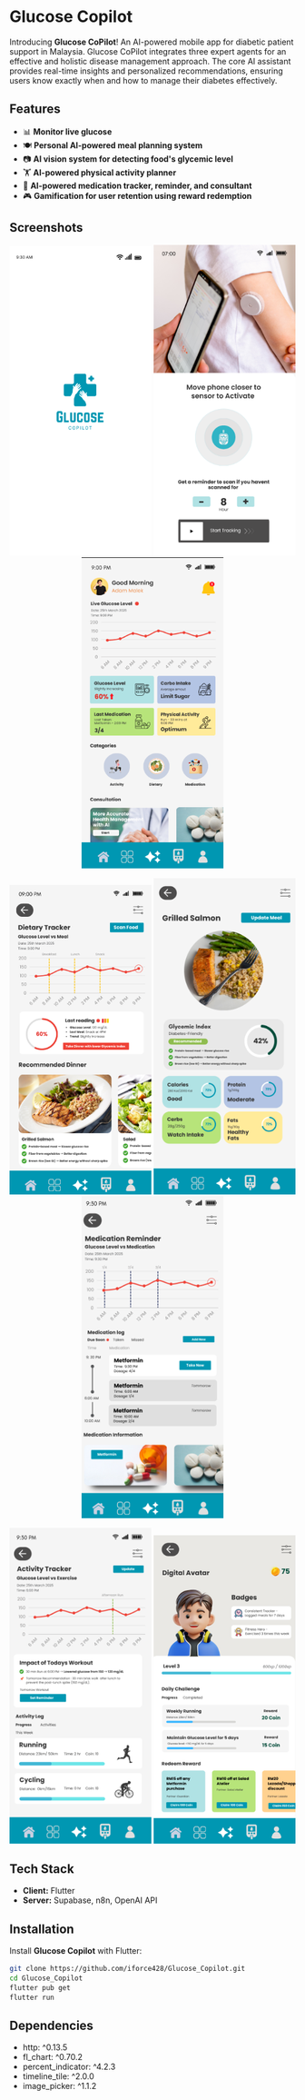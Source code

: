 # Glucose Copilot
Introducing **Glucose CoPilot**! An AI-powered mobile app for diabetic patient support in Malaysia. Glucose CoPilot integrates three expert agents for an effective and holistic disease management approach. The core AI assistant provides real-time insights and personalized recommendations, ensuring users know exactly when and how to manage their diabetes effectively.

## Features
- 📊 **Monitor live glucose**
- 🍽️ **Personal AI-powered meal planning system**
- 📷 **AI vision system for detecting food's glycemic level**
- 🏋️ **AI-powered physical activity planner**
- 💊 **AI-powered medication tracker, reminder, and consultant**
- 🎮 **Gamification for user retention using reward redemption**

## Screenshots

<p align="center">
  <img src="assets/README/Loading_Page.png" width="250">
  <img src="assets/README/CGM.png" width="250">
  <img src="assets/README/Dashboard.png" width="250">
</p>
<p align="center">
  <img src="assets/README/Dietary.png" width="250">
  <img src="assets/README/AI_Vision.png" width="250">
  <img src="assets/README/Medication.png" width="250">
</p>
<p align="center">
  <img src="assets/README/Activity.png" width="250">
  <img src="assets/README/Reward.png" width="250">
</p>

## Tech Stack
- **Client:** Flutter
- **Server:** Supabase, n8n, OpenAI API

## Installation
Install **Glucose Copilot** with Flutter:

```bash
git clone https://github.com/iforce428/Glucose_Copilot.git
cd Glucose_Copilot
flutter pub get
flutter run
```

## Dependencies
-   http: ^0.13.5
- fl_chart: ^0.70.2
- percent_indicator: ^4.2.3
- timeline_tile: ^2.0.0
- image_picker: ^1.1.2